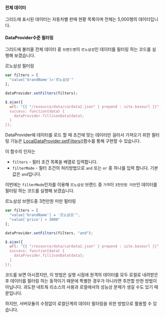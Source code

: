 
#### 전체 데이터

그리드에 표시된 데이터는 자동차별 판매 현황 목록이며 전체는 5,000행의 데이터입니다.


#### DataProvider수준 필터링

그리드에 불러올 전체 데이터 중 `브랜드명`이 `르노삼성`인 데이터를 필터링 하는 코드를 실행해 보겠습니다.

<a class="btn primary small round lowercase" id="setFilters1">르노삼성 필터링</a>

```js
var filters = [
  "value['brandName']='르노삼성'"
];

dataProvider.setFilters(filters);

$.ajax({
  url: "{{ "/resource/data/cardata2.json" | prepend : site.baseurl }}",
  success: function(data) {
    dataProvider.fillJsonData(data);
  }
});
```
DataProvider에 데이터를 로드 할 때 조건에 맞는 데이터만 걸러서 가져오기 위한 필터링 기능은 [LocalDataProvider.setFilters()](http://help.realgrid.com/api/LocalDataProvider/setFilters/)함수를 통해 구현할 수 있습니다.

이 함수의 인자는

- `filters` - 필터 조건 목록을 배열로 입력합니다.
- `filterMode` - 필터 조건의 처리방법으로 `and` 또는 `or` 중 하나를 입력 합니다. 기본값은 `and`입니다.

이번에는 `filterMode`인자를 이용해 `르노삼성` 브랜드 중 `가격`이 `3천만원 미만`인 데이터를 필터링 하는 코드를 실행해 보겠습니다.

<a class="btn primary small round lowercase" id="setFilters2">르노삼성 브랜드중 3천만원 미만 필터링</a>

```js
var filters = [
  "value['brandName'] = '르노삼성'",
  "value['price'] < 3000"
];

dataProvider.setFilters(filters, "and");

$.ajax({
  url: "{{ "/resource/data/cardata2.json" | prepend : site.baseurl }}",
  success: function(data) {
    dataProvider.fillJsonData(data);
  }
});
```

코드를 보면 아시겠지만, 이 방법은 실행 시점에 원격의 데이터를 모두 로컬로 내려받은 후 데이터를 필터링 하는 동작이기 때문에 특별한 경우가 아니라면 추천할 만한 방법이 아닙니다. 과도한 네트웍 리소스의 사용과 로컬에서의 성능상 문제가 생길 수도 있기 때문입니다.

하지만, 서버모듈의 수정없이 로컬단계의 데이터 필터링을 위한 방법으로 활용할 수 있습니다.

<script>
$('#setFilters1').click(function() {
  var filters = [
    "value['brandName']='르노삼성'"
  ];

  dataProvider.setFilters(filters);

  $.ajax({
    url: "{{ "/resource/data/cardata2.json" | prepend : site.baseurl }}",
    success: function(data) {
      dataProvider.fillJsonData(data);
    }
  });
});

$('#setFilters2').click(function() {
  var filters = [
    "value['brandName'] = '르노삼성'",
    "value['price'] < 3000"
  ];

  dataProvider.setFilters(filters, "and");

  $.ajax({
    url: "{{ "/resource/data/cardata2.json" | prepend : site.baseurl }}",
    success: function(data) {
      dataProvider.fillJsonData(data);
    }
  });
});
</script>
